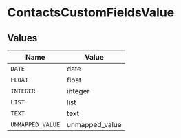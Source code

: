 # ContactsCustomFieldsValue


## Values

| Name             | Value            |
| ---------------- | ---------------- |
| `DATE`           | date             |
| `FLOAT`          | float            |
| `INTEGER`        | integer          |
| `LIST`           | list             |
| `TEXT`           | text             |
| `UNMAPPED_VALUE` | unmapped_value   |